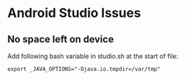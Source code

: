 # Android Studio Issues

## No space left on device

Add following bash variable in studio.sh at the start of file:

    export _JAVA_OPTIONS="-Djava.io.tmpdir=/var/tmp"
